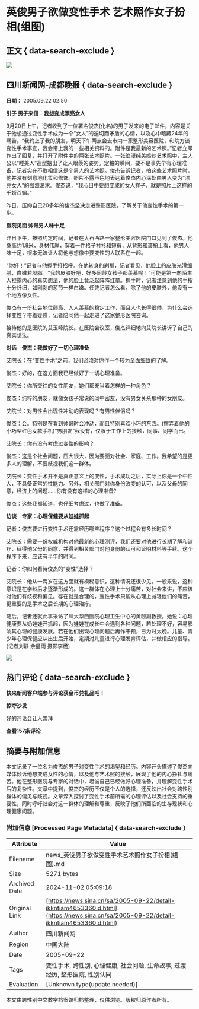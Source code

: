 # 英俊男子欲做变性手术 艺术照作女子扮相(组图)

## 正文 { data-search-exclude }


_![](https://n.sinaimg.cn/default/622af858/20181010/default_avatar.jpg)_

## 四川新闻网-成都晚报 { data-search-exclude }

**日期：** 2005.09.22 02:50

**引子 男子来信：我想变成漂亮女人**

9月20日上午，记者收到了一位署名俊杰(化名)的男子发来的电子邮件，内容是关于他想通过变性手术成为一个“女人”的迫切而矛盾的心情，以及心中暗藏24年的痛苦。“我约上了我的朋友，明天下午两点会去市内一家整形美容医院，和院方谈变性手术事宜，我会带上我的一些相关资料的。附件是我最新的艺术照。”记者立即作出了回复，并打开了附件中的两张艺术照片。一张浪漫纯美婚纱艺术照中，主人公以“睡美人”造型摆出了让人眼羡的姿势。定格的瞬间，要不是事先早有心理准备，记者实在不敢相信这是个男人的艺术照。俊杰告诉记者，拍这些艺术照片时，他并没有刻意地化妆和修饰。照片不露声色地表达着俊杰内心深处由男人变为“漂亮女人”的强烈渴求。俊杰说，“我心目中要想变成的女人样子，就是照片上这样的千娇百媚。”

昨日，压抑自己20多年的俊杰坚决走进整形医院，了解关于他变性手术的第一步。

**医院见面 帅哥男人味十足**

昨日下午，按照约定时间，记者在大石西路一家整形美容医院门口见到了俊杰。他身高约1.8米，身材伟岸，穿着一件格子衬衫和短裤，从背影和装扮上看，他男人味十足，根本无法让人将他与想像中要变性的人联系在一起。

“你好！”记者与他握手打招呼。在他转身的刹那，记者看见，他脸上的皮肤光滑细腻，白嫩若凝脂。“我的皮肤好吧，好多同龄女孩子都羡慕呢！”可能是第一向陌生人袒露内心的真实想法，他的脸上竟泛起阵阵红晕。握手时，记者注意到他的手指十分纤细，如刚剥的葱节一样白嫩。任凭记者怎么看，除了他的皮肤外，他没有一个地方像女性。

俊杰有一份社会地位颇高、人人羡慕的稳定工作，而且人也长得很帅，为什么会选择变性？带着疑惑，记者陪同他一起走进了这家整形医院咨询。

接待他的是医院的艾玉峰院长。在医院会议室，俊杰详细地向艾院长讲诉了自己的真实想法。

**对话　俊杰：我做好了一切心理准备**

艾院长：在“变性手术”之前，我们必须对你作一个较为全面细致的了解。

俊杰：好的，在这方面我已经做好了一切心理准备。

艾院长：你所交往的女性朋友，她们都充当着怎样的一种角色？

俊杰：纯粹的朋友，就像女孩子常说的闺中密友，没有男女关系那种的女朋友。

艾院长：对男性会出现性冲动的表现吗？有男性伴侣吗？

俊杰：会。特别是在看到帅哥时会冲动，而且特别喜欢小巧的东西。(摆弄着他的小巧型红色女款手机)“男朋友”我没有，仅限于工作上的接触，同事、同学而已。

艾院长：你有没有考虑过变性的影响？

俊杰：这是个社会问题，压大很大，因为要面对社会、家庭、工作。我希望的是更多人的理解，不要歧视我们这一群体。

艾院长：变性手术并不是真正意义上的变性，手术成功之后，实际上你是一个中性人，不具备正常的性能力。另外，相关部门对你身份改变的认可，以及父母的同意，经济上的问题……你有没有这样的心理准备?

俊杰：这些我都知道，也仔细考虑过，也做了准备。

**访谈　专家：心理保健要从娃娃抓起**

记者：俊杰要进行变性手术还需经历哪些程序？这个过程会有多长时间？

艾院长：需要一份权威机构对他最新的心理测评，我们还要对他进行长期了解和诊疗，征得他父母的同意，并得到相关部门对他身份的认可和证明材料等手续。这个程序下来，应该有半年的时间。

记者：你如何看待俊杰的“变性”选择？

艾院长：他从一两岁在这方面就有模糊意识，这种情况还很少见。一般来说，这种意识是在学龄后才逐渐形成的。这一群体在心理上十分痛苦，对社会来讲，不应该对他们有歧视和偏见。存在就是合理的，变性手术只能从心理上减轻他们的痛苦，更重要的是手术之后长期的心理治疗。

随后，记者还就此事采访了川大华西医院心理卫生中心的黄颐副教授。她说：心理健康要从奶娃娃开抓起，因为娃娃在成长中会遇到各种问题，若处理不好，容易影响其心理的健康发展。若在他们出现心理问题后再作干预，已为时太晚。儿童、青少年心理保健应从出生后开始，定期对儿童进行心理发育评估，并做相应的指导。(记者刘静 余星雨 摄影李杨)

![](https://n.sinaimg.cn/default/2fb77759/20151125/320X320.png)

## 热门评论 { data-search-exclude }

**快来新闻客户端参与评论获金币兑礼品吧！**

**掠夺沙发**

好的评论会让人崇拜

**查看157条评论**

## 摘要与附加信息

<!-- tcd_abstract -->
本文记录了一位名为俊杰的男子对变性手术的渴望和经历。内容开头描述了俊杰向媒体倾诉他想变成女性的心情，以及他与艺术照的接触，展现了他的内心挣扎与痛苦。他在整形医院与专家的对话中，坦诚自己已经做好心理准备，并理解变性手术后的复杂性。文章中提到，俊杰的经历不仅是个人的选择，还反映出社会对跨性别群体的偏见与歧视。文章深入探讨了变性手术前所需的心理评估以及社会支持的重要性，同时呼吁社会对这一群体的理解和尊重，反映了他们所面临的生存现状和心理健康问题。
<!-- tcd_abstract_end -->

### 附加信息 [Processed Page Metadata] { data-search-exclude }

| Attribute       | Value                                  |
|-----------------|----------------------------------------|
| Filename        | news_英俊男子欲做变性手术艺术照作女子扮相(组图).md                             |
| Size            | 5271 bytes                           |
| Archived Date   | 2024-11-02 05:09:18                             |
| Original Link   | [https://news.sina.cn/sa/2005-09-22/detail-ikkntiam4653360.d.html](https://news.sina.cn/sa/2005-09-22/detail-ikkntiam4653360.d.html)                       |
| Author          | 四川新闻网                               |
| Region          | 中国大陆                               |
| Date            | 2005-09-22                                 |
| Tags            | 变性手术, 跨性别, 心理健康, 社会问题, 生命故事, 过渡经历, 整形医院, 性别认同                                 |
| Evaluation            | [Unknown type(update needed)]                                 |
<!-- tcd_table_end -->

本文由跨性别中文数字档案馆归档整理，仅供浏览。版权归原作者所有。
